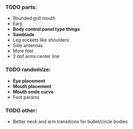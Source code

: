 ### TODO parts:
- Rounded grill mouth
- Ears
- **Body control panel type things**
- **Sawblade**
- Leg sockets like shoulders
- Side antennas
- More feet
- 2 dof arms center line

### TODO randomize:
- **Eye placement**
- **Mouth placement**
- **Mouth smile curve**
- Foot params

### TODO other:
- Better neck and arm transitions for bullet/circle bodies